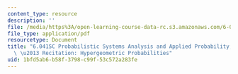 ```yaml
---
content_type: resource
description: ''
file: /media/https%3A/open-learning-course-data-rc.s3.amazonaws.com/6-041sc-probabilistic-systems-analysis-and-applied-probability-fall-2013/1bfd5ab6b58f3798c99f53c572a283fe_MIT6_041SCF13_Edit2_Take2_No13_Ch1_HypergeometicProbabilities.pdf
file_type: application/pdf
resourcetype: Document
title: "6.041SC Probabilistic Systems Analysis and Applied Probability, Fall 2013Transcript\
  \ \u2013 Recitation: Hypergeometric Probabilities"
uid: 1bfd5ab6-b58f-3798-c99f-53c572a283fe
---
```

